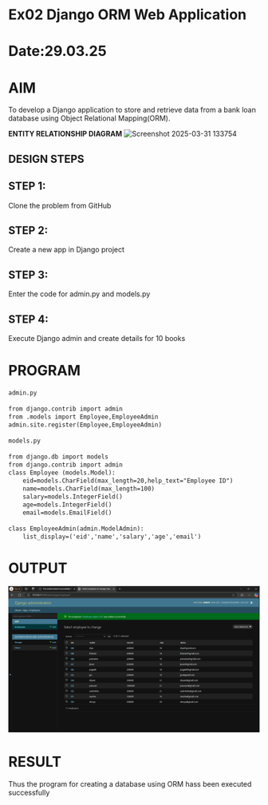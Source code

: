 # Ex02 Django ORM Web Application
# Date:29.03.25
# AIM
To develop a Django application to store and retrieve data from a bank loan database using Object Relational Mapping(ORM).


**ENTITY RELATIONSHIP DIAGRAM**
![Screenshot 2025-03-31 133754](https://github.com/user-attachments/assets/2cb73c97-8169-496e-9547-1113594deffd)



## DESIGN STEPS
## STEP 1:
Clone the problem from GitHub

## STEP 2:
Create a new app in Django project

## STEP 3:
Enter the code for admin.py and models.py

## STEP 4:
Execute Django admin and create details for 10 books

# PROGRAM
```
admin.py 

from django.contrib import admin
from .models import Employee,EmployeeAdmin
admin.site.register(Employee,EmployeeAdmin)

models.py

from django.db import models
from django.contrib import admin 
class Employee (models.Model):
    eid=models.CharField(max_length=20,help_text="Employee ID")
    name=models.CharField(max_length=100)
    salary=models.IntegerField()
    age=models.IntegerField()
    email=models.EmailField()

class EmployeeAdmin(admin.ModelAdmin):
    list_display=('eid','name','salary','age','email')

```
# OUTPUT
![alt text](<Screenshot 2025-03-30 132805.png>)

# RESULT
Thus the program for creating a database using ORM hass been executed successfully

